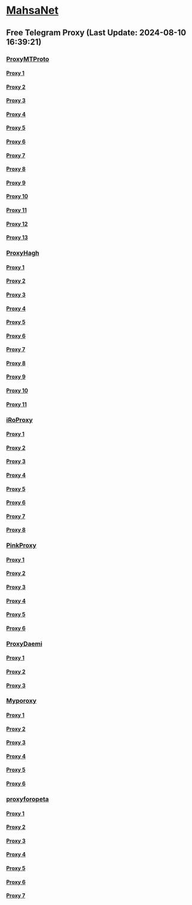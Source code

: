 
# [MahsaNet](https://t.me/mahsa_net)
## Free Telegram Proxy (Last Update: 2024-08-10 16:39:21)
### [ProxyMTProto](https://t.me/ProxyMTProto)
#### [Proxy 1](tg://proxy?server=cloudflare.com.nokia.com.co.uk.do_yo.want_to.clash_with.this.www.microsoft.com.there_is_no.place_like.localhost.www.bing.com.count_with_me.cyou.net.digikala.com.www.enamad.ir.www.google.com.bmi.again_to_fight.everyone.i_am.the_internet.ackf0rd.lat.&port=2741&secret=eeRigzNJvXrFGRMCIMJdEAPQ)
#### [Proxy 2](tg://proxy?server=adslcell.org.irancell.irancell_yo.want_to.clash_with.this.microsoft.com.there_is_no.place_nano.localhost.bing.com.count_with_me.cyou.com.now_sudo.rm_rf.ddns.net.we_are_here.again_to_fight.with_everyone.i_am.the_internet.spirancellirancell.dns-mciaa.info.&port=443&secret=ee1603010200010001fc030386e24c3add726161682e6972)
#### [Proxy 3](tg://proxy?server=fastcell.org.irancell.irancell_yo.want_to.clash_with.this.microsoft.com.there_is_no.place_nano.localhost.bing.com.count_with_me.cyou.com.now_sudo.rm_rf.ddns.net.we_are_here.again_to_fight.with_everyone.i_am.the_internet.spirancellirancell.dns-mciaa.info.&port=443&secret=ee1603010200010001fc030386e24c3add726161682e6972)
#### [Proxy 4](tg://proxy?server=cloudflare.com.nokia.com.co.uk.do_yo.want_to.clash_with.this.www.microsoft.com.there_is_no.place_like.localhost.www.bing.com.count_with_me.cyou.net.digikala.com.www.enamad.ir.google.com.again_to_fight.everyone.i_om.the_internet.frmani-t4yrw-uemudi.cfd.&port=7443&secret=7gggggggggggggggggggggh0cmFuc2xhdGUuZ29v)
#### [Proxy 5](tg://proxy?server=83.229.61.47&port=7823&secret=7uvfNvqE__Hij__zWvC8RO4xXzEt)
#### [Proxy 6](tg://proxy?server=83.229.61.53&port=7824&secret=7uvfNvqE__Hij__zWvC8RO4xXzEt)
#### [Proxy 7](tg://proxy?server=140.233.187.36&port=12&secret=7mZge5CInMYHGdIXDLKFGWIq)
#### [Proxy 8](tg://proxy?server=140.233.187.35&port=12&secret=7mZge5CInMYHGdIXDLKFGWIq)
#### [Proxy 9](tg://proxy?server=custom-pardazeshgar.co.uk.limbo-out.co.uk.inside-number.co.uk.assistance-carolina.co.uk.gptplus-omni.co.uk.unlimited-internet.co.uk.maxiumum.usage.co.uk.online-store.co.uk.digicafe-ecommerce.co.uk.avapazhvak.lat.&port=2741&secret=eeRighJJvXrFGRMCIMJdCQ)
#### [Proxy 10](tg://proxy?server=custom-pardazeshgar.co.uk.limbo-out.co.uk.inside-number.co.uk.assistance-carolina.co.uk.gptplus-omni.co.uk.unlimited-internet.co.uk.maxiumum.usage.co.uk.online-store.co.uk.digicafe-ecommerce.co.uk.karsazbin.lat.&port=8085&secret=eeRighJJvXrFGRMCIMJdCQ)
#### [Proxy 11](tg://proxy?server=140.233.187.31&port=12&secret=7mZge5CInMYHGdIXDLKFGWIq)
#### [Proxy 12](tg://proxy?server=cloudflare.com.nokia.com.co.uk.do_yo.want_to.clash_with.this.www.microsoft.com.there_is_no.place_like.localhost.www.bing.com.count_with_me.cyou.net.digikala.com.www.enamad.ir.www.google.com.bmi.again_to_fight.everyone.i_am.the_internet.sackf7rd.lat.&port=2741&secret=eeRigzNJvXrFGRMCIMJdEAPQ)
#### [Proxy 13](tg://proxy?server=140.233.187.32&port=12&secret=7mZge5CInMYHGdIXDLKFGWIq)
### [ProxyHagh](https://t.me/ProxyHagh)
#### [Proxy 1](tg://proxy?server=irancell.org.irancell.irancell_yo.want_to.clash_with.this.microsoft.com.there_is_no.place_nano.localhost.bing.com.count_with_me.cyou.com.now_sudo.rm_rf.ddns.net.we_are_here.again_to_fight.with_everyone.i_am.the_internet.spirancellirancell.dns-mciaa.info.&port=443&secret=ee1603010200010001fc030386e24c3add726161682e6972)
#### [Proxy 2](tg://proxy?server=irancell.org.irancell.irancell_yo.want_to.clash_with.this.microsoft.com.there_is_no.place_nano.localhost.bing.com.count_with_me.cyou.com.now_sudo.rm_rf.ddns.net.we_are_here.again_to_fight.with_everyone.i_am.the_internet.spirancellirancell.dns-mciaa.info.&port=443&secret=ee1603010200010001fc030386e24c3add726161682e6972)
#### [Proxy 3](tg://proxy?server=irancell.org.irancell.irancell_yo.want_to.clash_with.this.microsoft.com.there_is_no.place_nano.localhost.bing.com.count_with_me.cyou.com.now_sudo.rm_rf.ddns.net.we_are_here.again_to_fight.with_everyone.i_am.the_internet.spirancellirancell.dns-mciaa.info.&port=443&secret=ee1603010200010001fc030386e24c3add726161682e6972)
#### [Proxy 4](tg://proxy?server=irancell.org.irancell.irancell_yo.want_to.clash_with.this.microsoft.com.there_is_no.place_nano.localhost.bing.com.count_with_me.cyou.com.now_sudo.rm_rf.ddns.net.we_are_here.again_to_fight.with_everyone.i_am.the_internet.spirancellirancell.dns-mciaa.info.&port=443&secret=ee1603010200010001fc030386e24c3add726161682e6972)
#### [Proxy 5](tg://proxy?server=irancell.org.irancell.irancell_yo.want_to.clash_with.this.microsoft.com.there_is_no.place_nano.localhost.bing.com.count_with_me.cyou.com.now_sudo.rm_rf.ddns.net.we_are_here.again_to_fight.with_everyone.i_am.the_internet.spirancellirancell.dns-mciaa.info.&port=443&secret=ee1603010200010001fc030386e24c3add726161682e6972)
#### [Proxy 6](tg://proxy?server=irancell.org.irancell.irancell_yo.want_to.clash_with.this.microsoft.com.there_is_no.place_nano.localhost.bing.com.count_with_me.cyou.com.now_sudo.rm_rf.ddns.net.we_are_here.again_to_fight.with_everyone.i_am.the_internet.spirancellirancell.dns-mciaa.info.&port=443&secret=ee1603010200010001fc030386e24c3add726161682e6972)
#### [Proxy 7](tg://proxy?server=irancell.org.irancell.irancell_yo.want_to.clash_with.this.microsoft.com.there_is_no.place_nano.localhost.bing.com.count_with_me.cyou.com.now_sudo.rm_rf.ddns.net.we_are_here.again_to_fight.with_everyone.i_am.the_internet.spirancellirancell.dns-mciaa.info.&port=443&secret=ee1603010200010001fc030386e24c3add726161682e6972)
#### [Proxy 8](tg://proxy?server=irancell.org.irancell.irancell_yo.want_to.clash_with.this.microsoft.com.there_is_no.place_nano.localhost.bing.com.count_with_me.cyou.com.now_sudo.rm_rf.ddns.net.we_are_here.again_to_fight.with_everyone.i_am.the_internet.spirancellirancell.dns-mciaa.info.&port=443&secret=ee1603010200010001fc030386e24c3add726161682e6972)
#### [Proxy 9](tg://proxy?server=irancell.org.irancell.irancell_yo.want_to.clash_with.this.microsoft.com.there_is_no.place_nano.localhost.bing.com.count_with_me.cyou.com.now_sudo.rm_rf.ddns.net.we_are_here.again_to_fight.with_everyone.i_am.the_internet.spirancellirancell.dns-mciaa.info.&port=443&secret=ee1603010200010001fc030386e24c3add726161682e6972)
#### [Proxy 10](tg://proxy?server=irancell.org.irancell.irancell_yo.want_to.clash_with.this.microsoft.com.there_is_no.place_nano.localhost.bing.com.count_with_me.cyou.com.now_sudo.rm_rf.ddns.net.we_are_here.again_to_fight.with_everyone.i_am.the_internet.spirancellirancell.dns-mciaa.info.&port=443&secret=ee1603010200010001fc030386e24c3add726161682e6972)
#### [Proxy 11](tg://proxy?server=irancell.org.irancell.irancell_yo.want_to.clash_with.this.microsoft.com.there_is_no.place_nano.localhost.bing.com.count_with_me.cyou.com.now_sudo.rm_rf.ddns.net.we_are_here.again_to_fight.with_everyone.i_am.the_internet.spirancellirancell.dns-mciaa.info.&port=443&secret=ee1603010200010001fc030386e24c3add726161682e6972)
### [iRoProxy](https://t.me/iRoProxy)
#### [Proxy 1](tg://proxy?server=82.153.35.71&port=3443&secret=7gggggggggggggggggggggh0cmFuc2xhdGUuZ29v)
#### [Proxy 2](tg://proxy?server=82.153.35.74&port=3443&secret=7gggggggggggggggggggggh0cmFuc2xhdGUuZ29v)
#### [Proxy 3](tg://proxy?server=82.153.35.69&port=3443&secret=7gggggggggggggggggggggh0cmFuc2xhdGUuZ29v)
#### [Proxy 4](tg://proxy?server=82.153.35.75&port=3443&secret=7gggggggggggggggggggggh0cmFuc2xhdGUuZ29v)
#### [Proxy 5](tg://proxy?server=82.153.35.58&port=3443&secret=7gggggggggggggggggggggh0cmFuc2xhdGUuZ29v)
#### [Proxy 6](tg://proxy?server=82.153.35.67&port=3443&secret=7gggggggggggggggggggggh0cmFuc2xhdGUuZ29v)
#### [Proxy 7](tg://proxy?server=82.153.35.25&port=3443&secret=eeRighJJvXrFGRMCIMJdCQ)
#### [Proxy 8](tg://proxy?server=82.153.35.8&port=3443&secret=eeRighJJvXrFGRMCIMJdCQ)
### [PinkProxy](https://t.me/PinkProxy)
#### [Proxy 1](tg://proxy?server=103.161.35.185&port=888&secret=eeRighJJvXrFGRMCIMJdCQ)
#### [Proxy 2](tg://proxy?server=103.161.35.186&port=888&secret=eeRighJJvXrFGRMCIMJdCQ)
#### [Proxy 3](tg://proxy?server=cloudflare.com.nokia.com.co.uk.do_yo.want_to.clash_with.this.www.microsoft.com.there_is_no.place_like.localhost.www.bing.com.count_with_me.cyou.net.digikala.com.www.enamad.ir.www.google.com.bmi.again_to_fight.everyone.i_am.the_internet.fordmostango.bar.&port=6550&secret=eeRigzNJvXrFGRMCIMJdEA)
#### [Proxy 4](tg://proxy?server=cloudflare.com.nokia.com.co.uk.do_yo.want_to.clash_with.this.www.microsoft.com.there_is_no.place_like.localhost.www.bing.com.count_with_me.cyou.net.digikala.com.www.enamad.ir.www.google.com.bmi.again_to_fight.everyone.i_am.the_internet.fordmostango.bar.&port=6550&secret=eeRigzNJvXrFGRMCIMJdEA)
#### [Proxy 5](tg://proxy?server=103.161.35.185&port=888&secret=eeRighJJvXrFGRMCIMJdCQ)
#### [Proxy 6](tg://proxy?server=103.161.35.186&port=888&secret=eeRighJJvXrFGRMCIMJdCQ)
### [ProxyDaemi](https://t.me/ProxyDaemi)
#### [Proxy 1](tg://proxy?server=83.229.61.41&port=583&secret=7lLIZ9x1mD-vS7N_kdUWTwkqLi0%3D)
#### [Proxy 2](tg://proxy?server=83.229.61.202&port=583&secret=7lLIZ9x1mD-vS7N_kdUWTwkqLi0%3D)
#### [Proxy 3](tg://proxy?server=82.153.35.25&port=3443&secret=eeRighJJvXrFGRMCIMJdCQ)
### [Myporoxy](https://t.me/Myporoxy)
#### [Proxy 1](tg://proxy?server=cloudflare.com.nokia.com.co.uk.do_yo.want_to.clash_with.this.www.microsoft.com.there_is_no.place_like.localhost.www.bing.com.count_with_me.cyou.net.digikala.com.www.enamad.ir.www.google.com.bmi.again_to_fight.everyone.i_am.the_internet.fordmostango.bar.&port=6550&secret=eeRigzNJvXrFGRMCIMJdEA)
#### [Proxy 2](tg://proxy?server=cloudflare.com.nokia.com.co.uk.do_yo.want_to.clash_with.this.www.microsoft.com.there_is_no.place_like.localhost.www.bing.com.count_with_me.cyou.net.digikala.com.www.enamad.ir.www.google.com.bmi.again_to_fight.everyone.i_am.the_internet.fordmostango.bar.&port=6550&secret=eeRigzNJvXrFGRMCIMJdEA)
#### [Proxy 3](tg://proxy?server=cloudflare.com.nokia.com.co.uk.do_yo.want_to.clash_with.this.www.microsoft.com.there_is_no.place_like.localhost.www.bing.com.count_with_me.cyou.net.digikala.com.www.enamad.ir.www.google.com.again_to_fight.everyone.i_am.the_internet.chenika-moka.monster.&port=8558&secret=7gggggggggggggggggggggh0cmFuc2xhdGUuZ29v)
#### [Proxy 4](tg://proxy?server=cloudflare.com.nokia.com.co.uk.do_yo.want_to.clash_with.this.www.microsoft.com.there_is_no.place_like.localhost.www.bing.com.count_with_me.cyou.net.digikala.com.www.enamad.ir.www.google.com.again_to_fight.everyone.i_am.the_internet.porublack-88.forum.&port=5777&secret=eeRigzNJvXrFGRMCIMJdEAtY2RueWVrdGFuZXQuY29tZmFyYWthdi5jb212YW4ubmFqdmEuY29tAAAAAAAAAAAAAAAAAAAAAAAAAAAAAAAA)
#### [Proxy 5](tg://proxy?server=cloudflare.com.nokia.com.co.uk.do_yo.want_to.clash_with.this.www.microsoft.com.there_is_no.place_like.localhost.www.bing.com.count_with_me.cyou.net.digikala.com.www.enamad.ir.www.google.com.bmi.again_to_fight.everyone.i_am.the_internet.fordmostango.bar.&port=6550&secret=eeRigzNJvXrFGRMCIMJdEA)
#### [Proxy 6](tg://proxy?server=cloudflare.com.nokia.com.co.uk.do_yo.want_to.clash_with.this.www.microsoft.com.there_is_no.place_like.localhost.www.bing.com.count_with_me.cyou.net.digikala.com.www.enamad.ir.www.google.com.bmi.again_to_fight.everyone.i_am.the_internet.fordmostango.bar.&port=6550&secret=eeRigzNJvXrFGRMCIMJdEA)
### [proxyforopeta](https://t.me/proxyforopeta)
#### [Proxy 1](tg://proxy?server=77.232.36.108&port=3598&secret=7gAAAAAAAAAAAAAAAAAAAABjb2RleC5pcg)
#### [Proxy 2](tg://proxy?server=185.173.39.215&port=3598&secret=7gAAAAAAAAAAAAAAAAAAAABjb2RleC5pcg)
#### [Proxy 3](tg://proxy?server=185.244.182.59&port=3598&secret=7gAAAAAAAAAAAAAAAAAAAABjb2RleC5pcg)
#### [Proxy 4](tg://proxy?server=77.232.36.111&port=9835&secret=7gAAAAAAAAAAAAAAAAAAAABjb2RleC5pcg)
#### [Proxy 5](tg://proxy?server=103.161.35.186&port=888&secret=eeRighJJvXrFGRMCIMJdCQ)
#### [Proxy 6](tg://proxy?server=82.153.35.8&port=3443&secret=eeRighJJvXrFGRMCIMJdCQ)
#### [Proxy 7](tg://proxy?server=185.121.225.84&port=23&secret=eeRighJJvXrFGRMCIMJdCQ)

    